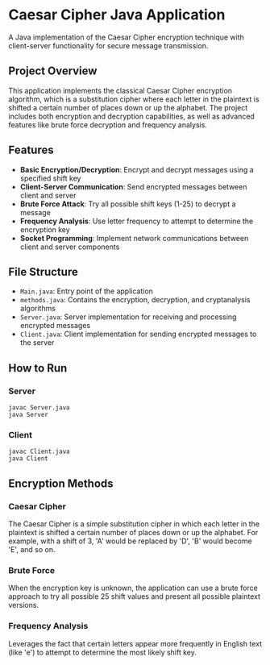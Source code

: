 # Caesar Cipher Java Application

A Java implementation of the Caesar Cipher encryption technique with client-server functionality for secure message transmission.

## Project Overview

This application implements the classical Caesar Cipher encryption algorithm, which is a substitution cipher where each letter in the plaintext is shifted a certain number of places down or up the alphabet. The project includes both encryption and decryption capabilities, as well as advanced features like brute force decryption and frequency analysis.

## Features

- **Basic Encryption/Decryption**: Encrypt and decrypt messages using a specified shift key
- **Client-Server Communication**: Send encrypted messages between client and server
- **Brute Force Attack**: Try all possible shift keys (1-25) to decrypt a message
- **Frequency Analysis**: Use letter frequency to attempt to determine the encryption key 
- **Socket Programming**: Implement network communications between client and server components


## File Structure

- `Main.java`: Entry point of the application
- `methods.java`: Contains the encryption, decryption, and cryptanalysis algorithms
- `Server.java`: Server implementation for receiving and processing encrypted messages
- `Client.java`: Client implementation for sending encrypted messages to the server

## How to Run

### Server
```
javac Server.java
java Server
```

### Client
```
javac Client.java
java Client
```

## Encryption Methods

### Caesar Cipher
The Caesar Cipher is a simple substitution cipher in which each letter in the plaintext is shifted a certain number of places down or up the alphabet. For example, with a shift of 3, 'A' would be replaced by 'D', 'B' would become 'E', and so on.

### Brute Force
When the encryption key is unknown, the application can use a brute force approach to try all possible 25 shift values and present all possible plaintext versions.

### Frequency Analysis
Leverages the fact that certain letters appear more frequently in English text (like 'e') to attempt to determine the most likely shift key.
